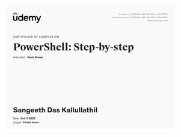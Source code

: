 <img src="https://github.com/sdkallullathil/powershell/blob/6a293207910f9d0088fb9c103fa693115bac3754/powershell.png" height="90%" width="90%" alt="Disk Sanitization Steps"/> 
